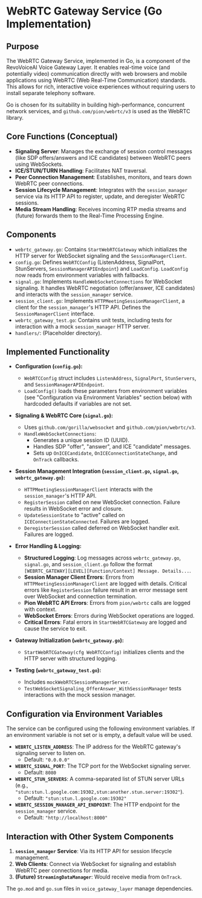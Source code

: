 # WebRTC Gateway Service (Go Implementation)

## Purpose

The WebRTC Gateway Service, implemented in Go, is a component of the RevoVoiceAI Voice Gateway Layer. It enables real-time voice (and potentially video) communication directly with web browsers and mobile applications using WebRTC (Web Real-Time Communication) standards. This allows for rich, interactive voice experiences without requiring users to install separate telephony software.

Go is chosen for its suitability in building high-performance, concurrent network services, and `github.com/pion/webrtc/v3` is used as the WebRTC library.

## Core Functions (Conceptual)

*   **Signaling Server**: Manages the exchange of session control messages (like SDP offers/answers and ICE candidates) between WebRTC peers using WebSockets.
*   **ICE/STUN/TURN Handling**: Facilitates NAT traversal.
*   **Peer Connection Management**: Establishes, monitors, and tears down WebRTC peer connections.
*   **Session Lifecycle Management**: Integrates with the `session_manager` service via its HTTP API to register, update, and deregister WebRTC sessions.
*   **Media Stream Handling**: Receives incoming RTP media streams and (future) forwards them to the Real-Time Processing Engine.

## Components

*   `webrtc_gateway.go`: Contains `StartWebRTCGateway` which initializes the HTTP server for WebSocket signaling and the `SessionManagerClient`.
*   `config.go`: Defines `WebRTCConfig` (ListenAddress, SignalPort, StunServers, `SessionManagerAPIEndpoint`) and `LoadConfig`. `LoadConfig` now reads from environment variables with fallbacks.
*   `signal.go`: Implements `HandleWebSocketConnections` for WebSocket signaling. It handles WebRTC negotiation (offer/answer, ICE candidates) and interacts with the `session_manager` service.
*   `session_client.go`: Implements `HTTPMeetingSessionManagerClient`, a client for the `session_manager`'s HTTP API. Defines the `SessionManagerClient` interface.
*   `webrtc_gateway_test.go`: Contains unit tests, including tests for interaction with a mock `session_manager` HTTP server.
*   `handlers/`: (Placeholder directory).

## Implemented Functionality

*   **Configuration (`config.go`):**
    *   `WebRTCConfig` struct includes `ListenAddress`, `SignalPort`, `StunServers`, and `SessionManagerAPIEndpoint`.
    *   `LoadConfig()` loads these parameters from environment variables (see "Configuration via Environment Variables" section below) with hardcoded defaults if variables are not set.

*   **Signaling & WebRTC Core (`signal.go`):**
    *   Uses `github.com/gorilla/websocket` and `github.com/pion/webrtc/v3`.
    *   `HandleWebSocketConnections`:
        *   Generates a unique session ID (UUID).
        *   Handles SDP "offer", "answer", and ICE "candidate" messages.
        *   Sets up `OnICECandidate`, `OnICEConnectionStateChange`, and `OnTrack` callbacks.

*   **Session Management Integration (`session_client.go`, `signal.go`, `webrtc_gateway.go`):**
    *   `HTTPMeetingSessionManagerClient` interacts with the `session_manager`'s HTTP API.
    *   `RegisterSession` called on new WebSocket connection. Failure results in WebSocket error and closure.
    *   `UpdateSessionState` to "active" called on `ICEConnectionStateConnected`. Failures are logged.
    *   `DeregisterSession` called deferred on WebSocket handler exit. Failures are logged.

*   **Error Handling & Logging:**
    *   **Structured Logging**: Log messages across `webrtc_gateway.go`, `signal.go`, and `session_client.go` follow the format `[WEBRTC_GATEWAY][LEVEL][Function/Context] Message. Details...`.
    *   **Session Manager Client Errors**: Errors from `HTTPMeetingSessionManagerClient` are logged with details. Critical errors like `RegisterSession` failure result in an error message sent over WebSocket and connection termination.
    *   **Pion WebRTC API Errors**: Errors from `pion/webrtc` calls are logged with context.
    *   **WebSocket Errors**: Errors during WebSocket operations are logged.
    *   **Critical Errors**: Fatal errors in `StartWebRTCGateway` are logged and cause the service to exit.

*   **Gateway Initialization (`webrtc_gateway.go`):**
    *   `StartWebRTCGateway(cfg WebRTCConfig)` initializes clients and the HTTP server with structured logging.

*   **Testing (`webrtc_gateway_test.go`):**
    *   Includes `mockWebRTCSessionManagerServer`.
    *   `TestWebSocketSignaling_OfferAnswer_WithSessionManager` tests interactions with the mock session manager.

## Configuration via Environment Variables

The service can be configured using the following environment variables. If an environment variable is not set or is empty, a default value will be used.

*   **`WEBRTC_LISTEN_ADDRESS`**: The IP address for the WebRTC gateway's signaling server to listen on.
    *   Default: `"0.0.0.0"`
*   **`WEBRTC_SIGNAL_PORT`**: The TCP port for the WebSocket signaling server.
    *   Default: `8080`
*   **`WEBRTC_STUN_SERVERS`**: A comma-separated list of STUN server URLs (e.g., `"stun:stun.l.google.com:19302,stun:another.stun.server:19302"`).
    *   Default: `"stun:stun.l.google.com:19302"`
*   **`WEBRTC_SESSION_MANAGER_API_ENDPOINT`**: The HTTP endpoint for the `session_manager` service.
    *   Default: `"http://localhost:8000"`

## Interaction with Other System Components

1.  **`session_manager` Service**: Via its HTTP API for session lifecycle management.
2.  **Web Clients**: Connect via WebSocket for signaling and establish WebRTC peer connections for media.
3.  **(Future) `StreamingDataManager`**: Would receive media from `OnTrack`.

The `go.mod` and `go.sum` files in `voice_gateway_layer` manage dependencies.
